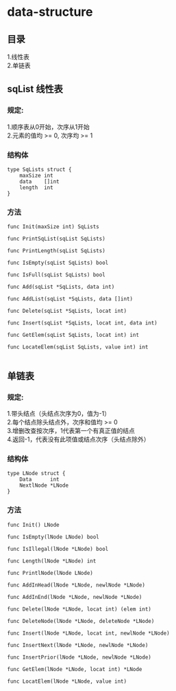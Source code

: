 # data-structure
## 目录
1.线性表  <br>
2.单链表  <br>
## sqList 线性表
### 规定: 
1.顺序表从0开始，次序从1开始  <br>
2.元素的值均 >= 0, 次序均 >= 1  <br>
### 结构体
```
type SqLists struct {
	maxSize int
	data    []int
	length  int
}
```
### 方法
```
func Init(maxSize int) SqLists

func PrintSqList(sqList SqLists)

func PrintLength(sqList SqLists)

func IsEmpty(sqList SqLists) bool

func IsFull(sqList SqLists) bool 

func Add(sqList *SqLists, data int) 

func AddList(sqList *SqLists, data []int) 

func Delete(sqList *SqLists, locat int) 

func Insert(sqList *SqLists, locat int, data int) 

func GetElem(sqList SqLists, locat int) int 

func LocateElem(sqList SqLists, value int) int 


```
## 单链表
### 规定:
1.带头结点（头结点次序为0，值为-1） <br>
2.每个结点除头结点外，次序和值均 >= 0  <br>
3.增删改查按次序，1代表第一个有真正值的结点  <br>
4.返回-1，代表没有此项值或结点次序（头结点除外）  <br>
### 结构体
```
type LNode struct {
	Data      int
	NextlNode *LNode
}
```
### 方法
```
func Init() LNode

func IsEmpty(lNode LNode) bool

func IsIllegal(lNode *LNode) bool

func Length(lNode *LNode) int

func PrintlNode(lNode LNode)

func AddInHead(lNode *LNode, newlNode *LNode)

func AddInEnd(lNode *LNode, newlNode *LNode)

func Delete(lNode *LNode, locat int) (elem int)

func DeleteNode(lNode *LNode, deleteNode *LNode)

func Insert(lNode *LNode, locat int, newlNode *LNode)

func InsertNext(lNode *LNode, newlNode *LNode)

func InsertPrior(lNode *LNode, newlNode *LNode)

func GetElem(lNode *LNode, locat int) *LNode

func LocatElem(lNode *LNode, value int)
```